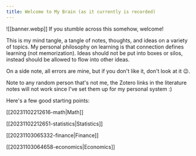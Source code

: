 ```yaml
---
title: Welcome to My Brain (as it currently is recorded)
---
```


![[banner.webp]]
If you stumble across this somehow, welcome!

This is my mind tangle, a tangle of notes, thoughts, and ideas on a variety of topics. 
My personal philosophy on learning is that connection defines learning (not memorization).
Ideas should not be put into boxes or silos, instead should be allowed to flow into other ideas.

On a side note, all errors are mine, but if you don't like it, don't look at it 😉. 

Note to any random person that's not me, the Zotero links in the literature notes will not work since I've set them up for my personal system :)

Here's a few good starting points:

[[20231102212616-math|Math]]

[[20231102212651-statistics|Statistics]]

[[20231103065332-finance|Finance]]

[[20231103064658-economics|Economics]]
